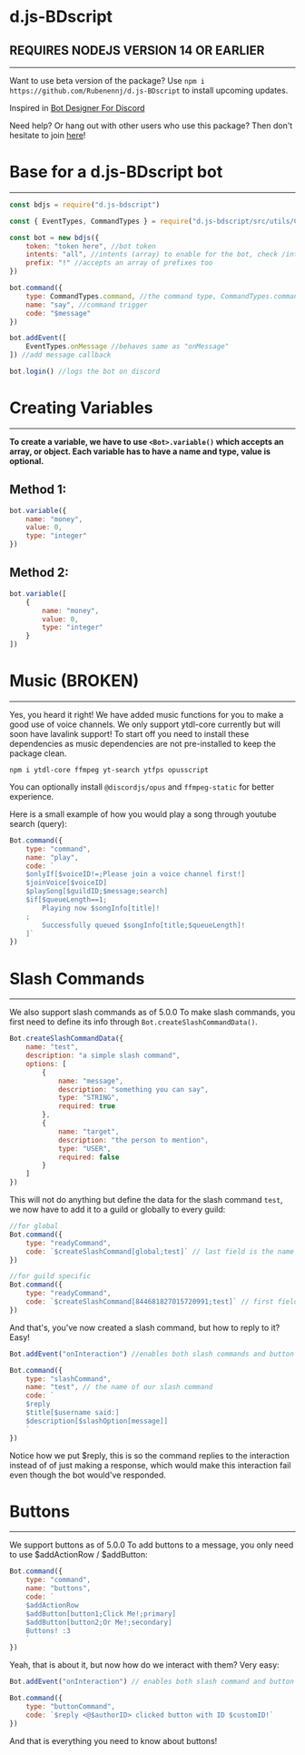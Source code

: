 # d.js-BDscript #
## REQUIRES NODEJS VERSION 14 OR EARLIER ##
---------------------------------
Want to use beta version of the package? Use `npm i https://github.com/Rubenennj/d.js-BDscript` to install upcoming updates.

Inspired in [Bot Designer For Discord](https://discord.gg/bot)

Need help? Or hang out with other users who use this package? Then don't hesitate to join [here](https://discord.gg/ezcdhQ8n)!

# Base for a d.js-BDscript bot #
---------------------------------

```js
const bdjs = require("d.js-bdscript")

const { EventTypes, CommandTypes } = require("d.js-bdscript/src/utils/Constants")

const bot = new bdjs({
    token: "token here", //bot token
    intents: "all", //intents (array) to enable for the bot, check /intents for all intents. (discord)
    prefix: "!" //accepts an array of prefixes too 
})

bot.command({
    type: CommandTypes.command, //the command type, CommandTypes.command (behaves same as "command") stands for message event commands
    name: "say", //command trigger
    code: "$message"
})

bot.addEvent([
    EventTypes.onMessage //behaves same as "onMessage"
]) //add message callback

bot.login() //logs the bot on discord
```

# Creating Variables # 
---------------------------------

<strong> To create a variable, we have to use `<Bot>.variable()` which accepts an array, or object. Each variable has to have a name and type, value is optional. </strong> 

## Method 1: ##
```js 
bot.variable({
    name: "money",
    value: 0,
    type: "integer"
})
```

## Method 2: ##
```js 
bot.variable([
    {
        name: "money",
        value: 0,
        type: "integer"
    }
])
```

# Music (BROKEN) # 
---------------------------------
Yes, you heard it right! We have added music functions for you to make a good use of voice channels.
We only support ytdl-core currently but will soon have lavalink support!
To start off you need to install these dependencies as music dependencies are not pre-installed to keep the package clean.

```
npm i ytdl-core ffmpeg yt-search ytfps opusscript
```

You can optionally install `@discordjs/opus` and `ffmpeg-static` for better experience.

Here is a small example of how you would play a song through youtube search (query):
```js
Bot.command({
    type: "command",
    name: "play",
    code: `
    $onlyIf[$voiceID!=;Please join a voice channel first!]
    $joinVoice[$voiceID]
    $playSong[$guildID;$message;search]
    $if[$queueLength==1;
        Playing now $songInfo[title]!
    ;
        Successfully queued $songInfo[title;$queueLength]!
    ]`
})
```

# Slash Commands #
---------------------------------
We also support slash commands as of 5.0.0 
To make slash commands, you first need to define its info through `Bot.createSlashCommandData()`.
```js
Bot.createSlashCommandData({
    name: "test",
    description: "a simple slash command",
    options: [
        {
            name: "message",
            description: "something you can say",
            type: "STRING",
            required: true
        }, 
        {
            name: "target",
            description: "the person to mention",
            type: "USER",
            required: false 
        }
    ]
})
```
This will not do anything but define the data for the slash command `test`, we now have to add it to a guild or globally to every guild:
```js
//for global
Bot.command({
    type: "readyCommand", 
    code: `$createSlashCommand[global;test]` // last field is the name of our slash command
})

//for guild specific
Bot.command({
    type: "readyCommand",
    code: `$createSlashCommand[844681827015720991;test]` // first field is the ID of the guild to add this slash command to
})
```
And that's, you've now created a slash command, but how to reply to it? Easy!
```js
Bot.addEvent("onInteraction") //enables both slash commands and button interactions

Bot.command({
    type: "slashCommand",
    name: "test", // the name of our slash command
    code: `
    $reply 
    $title[$username said:]
    $description[$slashOption[message]]
    `
})
```
Notice how we put $reply, this is so the command replies to the interaction instead of of just making a response, which would make this interaction fail even though the bot would've responded.

# Buttons #
---------------------------------
We support buttons as of 5.0.0
To add buttons to a message, you only need to use $addActionRow / $addButton:
```js
Bot.command({
    type: "command",
    name: "buttons",
    code: `
    $addActionRow
    $addButton[button1;Click Me!;primary]
    $addButton[button2;Or Me!;secondary]
    Buttons! :3
    ` 
})
```
Yeah, that is about it, but now how do we interact with them? Very easy:
```js
Bot.addEvent("onInteraction") // enables both slash command and button interactions

Bot.command({
    type: "buttonCommand",
    code: `$reply <@$authorID> clicked button with ID $customID!`
})
```
And that is everything you need to know about buttons!